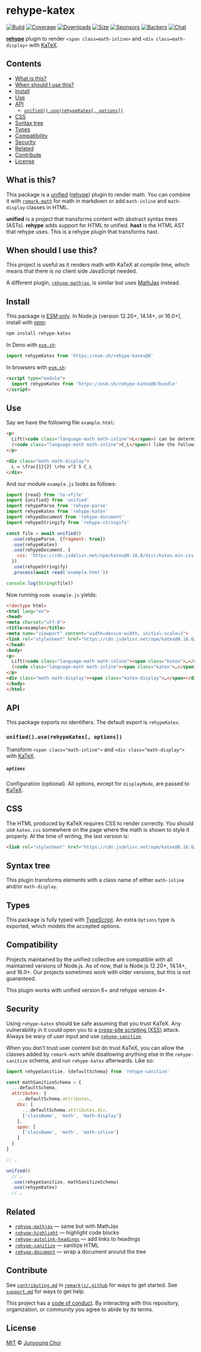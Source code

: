 # rehype-katex

[![Build][build-badge]][build]
[![Coverage][coverage-badge]][coverage]
[![Downloads][downloads-badge]][downloads]
[![Size][size-badge]][size]
[![Sponsors][sponsors-badge]][collective]
[![Backers][backers-badge]][collective]
[![Chat][chat-badge]][chat]

**[rehype][]** plugin to render `<span class=math-inline>` and
`<div class=math-display>` with [KaTeX][].

## Contents

*   [What is this?](#what-is-this)
*   [When should I use this?](#when-should-i-use-this)
*   [Install](#install)
*   [Use](#use)
*   [API](#api)
    *   [`unified().use(rehypeKatex[, options])`](#unifieduserehypekatex-options)
*   [CSS](#css)
*   [Syntax tree](#syntax-tree)
*   [Types](#types)
*   [Compatibility](#compatibility)
*   [Security](#security)
*   [Related](#related)
*   [Contribute](#contribute)
*   [License](#license)

## What is this?

This package is a [unified][] ([rehype][]) plugin to render math.
You can combine it with [`remark-math`][remark-math] for math in markdown or add
`math-inline` and `math-display` classes in HTML.

**unified** is a project that transforms content with abstract syntax trees
(ASTs).
**rehype** adds support for HTML to unified.
**hast** is the HTML AST that rehype uses.
This is a rehype plugin that transforms hast.

## When should I use this?

This project is useful as it renders math with KaTeX at compile time, which
means that there is no client side JavaScript needed.

A different plugin, [`rehype-mathjax`][rehype-mathjax], is similar but uses
[MathJax][] instead.

## Install

This package is [ESM only](https://gist.github.com/sindresorhus/a39789f98801d908bbc7ff3ecc99d99c).
In Node.js (version 12.20+, 14.14+, or 16.0+), install with [npm][]:

```sh
npm install rehype-katex
```

In Deno with [`esm.sh`][esmsh]:

```js
import rehypeKatex from 'https://esm.sh/rehype-katex@6'
```

In browsers with [`esm.sh`][esmsh]:

```html
<script type="module">
  import rehypeKatex from 'https://esm.sh/rehype-katex@6?bundle'
</script>
```

## Use

Say we have the following file `example.html`:

```html
<p>
  Lift(<code class="language-math math-inline">L</span>) can be determined by Lift Coefficient
  (<code class="language-math math-inline">C_L</span>) like the following equation.
</p>

<div class="math math-display">
  L = \frac{1}{2} \rho v^2 S C_L
</div>
```

And our module `example.js` looks as follows:

```js
import {read} from 'to-vfile'
import {unified} from 'unified'
import rehypeParse from 'rehype-parse'
import rehypeKatex from 'rehype-katex'
import rehypeDocument from 'rehype-document'
import rehypeStringify from 'rehype-stringify'

const file = await unified()
  .use(rehypeParse, {fragment: true})
  .use(rehypeKatex)
  .use(rehypeDocument, {
    css: 'https://cdn.jsdelivr.net/npm/katex@0.16.0/dist/katex.min.css'
  })
  .use(rehypeStringify)
  .process(await read('example.html'))

console.log(String(file))
```

Now running `node example.js` yields:

```html
<!doctype html>
<html lang="en">
<head>
<meta charset="utf-8">
<title>example</title>
<meta name="viewport" content="width=device-width, initial-scale=1">
<link rel="stylesheet" href="https://cdn.jsdelivr.net/npm/katex@0.16.0/dist/katex.min.css">
</head>
<body>
<p>
  Lift(<code class="language-math math-inline"><span class="katex">…</span></span>) can be determined by Lift Coefficient
  (<code class="language-math math-inline"><span class="katex">…</span></span>) like the following equation.
</p>
<div class="math math-display"><span class="katex-display">…</span></div>
</body>
</html>
```

## API

This package exports no identifiers.
The default export is `rehypeKatex`.

### `unified().use(rehypeKatex[, options])`

Transform `<span class="math-inline">` and `<div class="math-display">` with
[KaTeX][].

##### `options`

Configuration (optional).
All options, except for `displayMode`, are passed to [KaTeX][katex-options].

## CSS

The HTML produced by KaTeX requires CSS to render correctly.
You should use `katex.css` somewhere on the page where the math is shown to
style it properly.
At the time of writing, the last version is:

```html
<link rel="stylesheet" href="https://cdn.jsdelivr.net/npm/katex@0.16.0/dist/katex.min.css" integrity="sha384-Xi8rHCmBmhbuyyhbI88391ZKP2dmfnOl4rT9ZfRI7mLTdk1wblIUnrIq35nqwEvC" crossorigin="anonymous">
```

<!-- To update the above, read the note in the monorepo readme. -->

## Syntax tree

This plugin transforms elements with a class name of either `math-inline` and/or
`math-display`.

## Types

This package is fully typed with [TypeScript][].
An extra `Options` type is exported, which models the accepted options.

## Compatibility

Projects maintained by the unified collective are compatible with all maintained
versions of Node.js.
As of now, that is Node.js 12.20+, 14.14+, and 16.0+.
Our projects sometimes work with older versions, but this is not guaranteed.

This plugin works with unified version 6+ and rehype version 4+.

## Security

Using `rehype-katex` should be safe assuming that you trust KaTeX.
Any vulnerability in it could open you to a [cross-site scripting (XSS)][xss]
attack.
Always be wary of user input and use [`rehype-sanitize`][rehype-sanitize].

When you don’t trust user content but do trust KaTeX, you can allow the classes
added by `remark-math` while disallowing anything else in the `rehype-sanitize`
schema, and run `rehype-katex` afterwards.
Like so:

```js
import rehypeSanitize, {defaultSchema} from 'rehype-sanitize'

const mathSanitizeSchema = {
  ...defaultSchema,
  attributes: {
    ...defaultSchema.attributes,
    div: [
      ...defaultSchema.attributes.div,
      ['className', 'math', 'math-display']
    ],
    span: [
      ['className', 'math', 'math-inline']
    ]
  }
}

// …

unified()
  // …
  .use(rehypeSanitize, mathSanitizeSchema)
  .use(rehypeKatex)
  // …
```

## Related

*   [`rehype-mathjax`][rehype-mathjax]
    — same but with MathJax
*   [`rehype-highlight`](https://github.com/rehypejs/rehype-highlight)
    — highlight code blocks
*   [`rehype-autolink-headings`](https://github.com/rehypejs/rehype-autolink-headings)
    — add links to headings
*   [`rehype-sanitize`](https://github.com/rehypejs/rehype-sanitize)
    — sanitize HTML
*   [`rehype-document`](https://github.com/rehypejs/rehype-document)
    — wrap a document around the tree

## Contribute

See [`contributing.md`][contributing] in [`remarkjs/.github`][health] for ways
to get started.
See [`support.md`][support] for ways to get help.

This project has a [code of conduct][coc].
By interacting with this repository, organization, or community you agree to
abide by its terms.

## License

[MIT][license] © [Junyoung Choi][author]

<!-- Definitions -->

[build-badge]: https://github.com/remarkjs/remark-math/workflows/main/badge.svg

[build]: https://github.com/remarkjs/remark-math/actions

[coverage-badge]: https://img.shields.io/codecov/c/github/remarkjs/remark-math.svg

[coverage]: https://codecov.io/github/remarkjs/remark-math

[downloads-badge]: https://img.shields.io/npm/dm/rehype-katex.svg

[downloads]: https://www.npmjs.com/package/rehype-katex

[size-badge]: https://img.shields.io/bundlephobia/minzip/rehype-katex.svg

[size]: https://bundlephobia.com/result?p=rehype-katex

[sponsors-badge]: https://opencollective.com/unified/sponsors/badge.svg

[backers-badge]: https://opencollective.com/unified/backers/badge.svg

[collective]: https://opencollective.com/unified

[chat-badge]: https://img.shields.io/badge/chat-discussions-success.svg

[chat]: https://github.com/remarkjs/remark/discussions

[npm]: https://docs.npmjs.com/cli/install

[esmsh]: https://esm.sh

[health]: https://github.com/remarkjs/.github

[contributing]: https://github.com/remarkjs/.github/blob/HEAD/contributing.md

[support]: https://github.com/remarkjs/.github/blob/HEAD/support.md

[coc]: https://github.com/remarkjs/.github/blob/HEAD/code-of-conduct.md

[license]: https://github.com/remarkjs/remark-math/blob/main/license

[author]: https://rokt33r.github.io

[unified]: https://github.com/unifiedjs/unified

[rehype]: https://github.com/rehypejs/rehype

[xss]: https://en.wikipedia.org/wiki/Cross-site_scripting

[typescript]: https://www.typescriptlang.org

[rehype-sanitize]: https://github.com/rehypejs/rehype-sanitize

[katex]: https://github.com/Khan/KaTeX

[katex-options]: https://katex.org/docs/options.html

[mathjax]: https://www.mathjax.org

[remark-math]: ../remark-math

[rehype-mathjax]: ../rehype-mathjax
